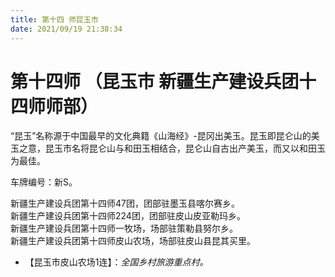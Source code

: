```yaml
---
title: 第十四 师昆玉市  
date: 2021/09/19 21:38:34  
---
```

  
# 第十四师 （昆玉市 新疆生产建设兵团十四师师部）  
“昆玉”名称源于中国最早的文化典籍《山海经》-昆冈出美玉。昆玉即昆仑山的美玉之意，昆玉市名将昆仑山与和田玉相结合，昆仑山自古出产美玉，而又以和田玉为最佳。  

车牌编号：新S。  

新疆生产建设兵团第十四师47团，团部驻墨玉县喀尔赛乡。  
新疆生产建设兵团第十四师224团，团部驻皮山皮亚勒玛乡。  
新疆生产建设兵团第十四师一牧场，场部驻策勒县努尔乡。  
新疆生产建设兵团第十四师皮山农场，场部驻皮山县昆其买里。  

* 【昆玉市皮山农场1连】：*全国乡村旅游重点村。*  